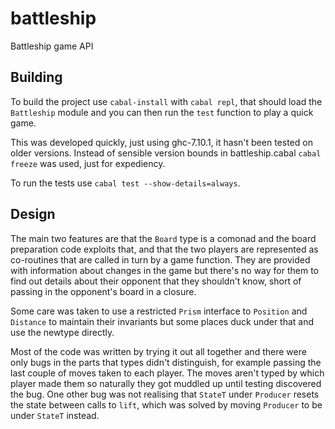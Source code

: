 # battleship
Battleship game API

## Building
To build the project use `cabal-install` with `cabal repl`, that should load the `Battleship` module
and you can then run the `test` function to play a quick game.

This was developed quickly, just using ghc-7.10.1, it hasn't been tested on older versions.  Instead
of sensible version bounds in battleship.cabal `cabal freeze` was used, just for expediency.

To run the tests use `cabal test --show-details=always`.

## Design

The main two features are that the `Board` type is a comonad and the board preparation code exploits
that, and that the two players are represented as co-routines that are called in turn by a game
function.  They are provided with information about changes in the game but there's no way for them
to find out details about their opponent that they shouldn't know, short of passing in the opponent's
board in a closure.

Some care was taken to use a restricted `Prism` interface to `Position` and `Distance` to maintain
their invariants but some places duck under that and use the newtype directly.

Most of the code was written by trying it out all together and there were only bugs in the parts that
types didn't distinguish, for example passing the last couple of moves taken to each player.  The moves
aren't typed by which player made them so naturally they got muddled up until testing discovered the
bug.  One other bug was not realising that `StateT` under `Producer` resets the state between calls to
`lift`, which was solved by moving `Producer` to be under `StateT` instead.
